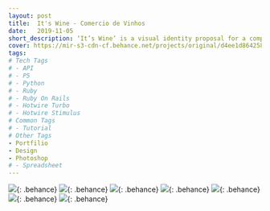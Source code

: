 ```yaml
---
layout: post
title:  It's Wine - Comercio de Vinhos
date:   2019-11-05
short_description: ‘It’s Wine’ is a visual identity proposal for a company that operates in the wine trade.
cover: https://mir-s3-cdn-cf.behance.net/projects/original/d4ee1d86425833.Y3JvcCwxMDIyLDgwMCwwLDA.jpg
tags:
# Tech Tags
# - API
# - P5
# - Python
# - Ruby
# - Ruby On Rails
# - Hotwire Turbo
# - Hotwire Stimulus
# Common Tags
# - Tutorial
# Other Tags
- Portfilio
- Design
- Photoshop
# - Spreadsheet
---
```


![](https://mir-s3-cdn-cf.behance.net/project_modules/fs/2c161286425833.5d991042bd686.jpg){: .behance}
![](https://mir-s3-cdn-cf.behance.net/project_modules/fs/cd589986425833.5d991042bca74.jpg){: .behance}
![](https://mir-s3-cdn-cf.behance.net/project_modules/fs/daab4e86425833.5d991042bcf6e.jpg){: .behance}
![](https://mir-s3-cdn-cf.behance.net/project_modules/fs/62614586425833.5d991042bc3cb.jpg){: .behance}
![](https://mir-s3-cdn-cf.behance.net/project_modules/fs/79832786425833.5d991042bbd83.jpg){: .behance}
![](https://mir-s3-cdn-cf.behance.net/project_modules/fs/4aa84386425833.5da929170e11a.gif){: .behance}
![](https://mir-s3-cdn-cf.behance.net/project_modules/fs/87f32886425833.5d991042bde85.jpg){: .behance}
